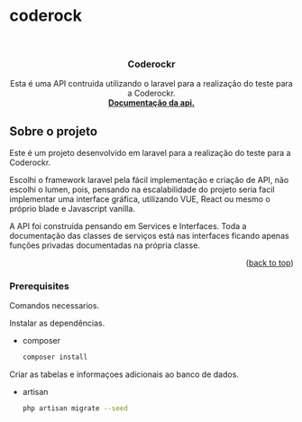 # coderock

<!-- PROJECT LOGO -->
<br />
<div align="center">
  <h3 align="center">Coderockr</h3>

  <p align="center">
    Esta é uma API contruida utilizando o laravel para a realização do teste para a Coderockr.
    <br />
    <a href="https://www.postman.com/iurruu/workspace/coderockr/collection/17815923-f79b9fb7-c3df-47ef-a124-9bce31a6f165?ctx=documentation"><strong>Documentação da api.</strong></a>
    <br />
  </p>
</div>

<!-- ABOUT THE PROJECT -->
## Sobre o projeto

Este é um projeto desenvolvido em laravel para a realização do teste para a Coderockr. 

Escolhi o framework laravel pela fácil implementação e criação de API, não escolhi o lumen, pois, pensando na escalabilidade do projeto seria facil implementar uma interface gráfica, utilizando VUE, React ou mesmo o próprio blade e Javascript vanilla. 


A API foi construída pensando em Services e Interfaces. 
Toda a documentação das classes de serviços está nas interfaces ficando apenas funções privadas documentadas na própria classe. 

<p align="right">(<a href="#top">back to top</a>)</p>




### Prerequisites

Comandos necessarios.

Instalar as dependências.
* composer
  ```sh
  composer install
  ```

Criar as tabelas e informaçoes adicionais ao banco de dados.
* artisan
  ```sh
  php artisan migrate --seed
  ```
